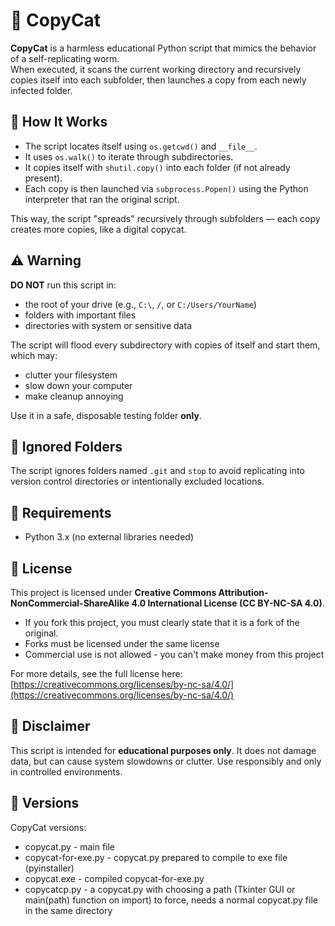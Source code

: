 # 🐍 CopyCat

**CopyCat** is a harmless educational Python script that mimics the behavior of a self-replicating worm.  
When executed, it scans the current working directory and recursively copies itself into each subfolder, then launches a copy from each newly infected folder.

## 🚀 How It Works

- The script locates itself using `os.getcwd()` and `__file__`.
- It uses `os.walk()` to iterate through subdirectories.
- It copies itself with `shutil.copy()` into each folder (if not already present).
- Each copy is then launched via `subprocess.Popen()` using the Python interpreter that ran the original script.

This way, the script "spreads" recursively through subfolders — each copy creates more copies, like a digital copycat.

## ⚠️ Warning

**DO NOT** run this script in:
- the root of your drive (e.g., `C:\`, `/`, or `C:/Users/YourName`)
- folders with important files
- directories with system or sensitive data

The script will flood every subdirectory with copies of itself and start them, which may:
- clutter your filesystem
- slow down your computer
- make cleanup annoying

Use it in a safe, disposable testing folder **only**.

## 🚫 Ignored Folders

The script ignores folders named `.git` and `stop` to avoid replicating into version control directories or intentionally excluded locations.

## 🔧 Requirements

- Python 3.x (no external libraries needed)

## 📜 License

This project is licensed under **Creative Commons Attribution-NonCommercial-ShareAlike 4.0 International License (CC BY-NC-SA 4.0)**.

 - If you fork this project, you must clearly state that it is a fork of the original.
 - Forks must be licensed under the same license
 - Commercial use is not allowed - you can't make money from this project

For more details, see the full license here: [https://creativecommons.org/licenses/by-nc-sa/4.0/](https://creativecommons.org/licenses/by-nc-sa/4.0/)

## 📘 Disclaimer

This script is intended for **educational purposes only**. It does not damage data, but can cause system slowdowns or clutter. Use responsibly and only in controlled environments.

## 📂 Versions

CopyCat versions:
- copycat.py - main file
- copycat-for-exe.py - copycat.py prepared to compile to exe file (pyinstaller)
- copycat.exe - compiled copycat-for-exe.py
- copycatcp.py - a copycat.py with choosing a path (Tkinter GUI or main(path) function on import) to force, needs a normal copycat.py file in the same directory